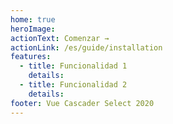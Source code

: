 ```yaml
---
home: true
heroImage:
actionText: Comenzar →
actionLink: /es/guide/installation
features:
  - title: Funcionalidad 1
    details:
  - title: Funcionalidad 2
    details:
footer: Vue Cascader Select 2020
---
```

